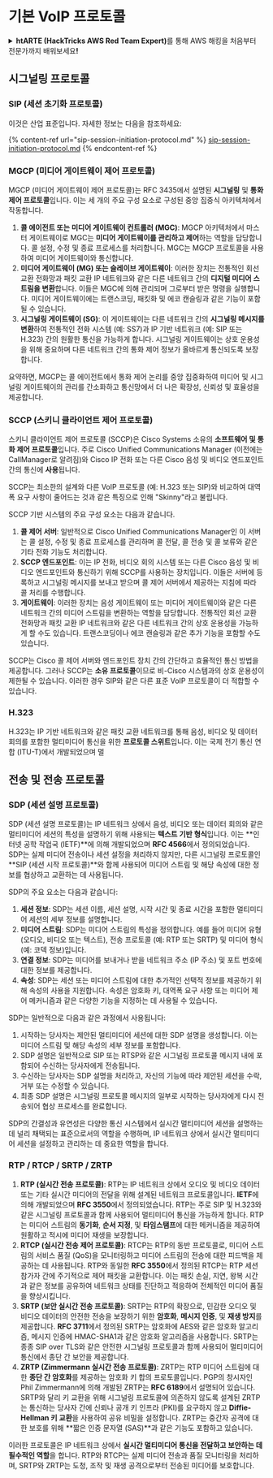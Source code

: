 # 기본 VoIP 프로토콜

<details>

<summary><strong>htARTE (HackTricks AWS Red Team Expert)</strong>를 통해 AWS 해킹을 처음부터 전문가까지 배워보세요<strong>!</strong></summary>

HackTricks를 지원하는 다른 방법:

* **회사를 HackTricks에서 광고하거나 HackTricks를 PDF로 다운로드**하려면 [**SUBSCRIPTION PLANS**](https://github.com/sponsors/carlospolop)를 확인하세요!
* [**공식 PEASS & HackTricks 스왑**](https://peass.creator-spring.com)을 얻으세요.
* [**The PEASS Family**](https://opensea.io/collection/the-peass-family)를 발견하세요. 독점적인 [**NFTs**](https://opensea.io/collection/the-peass-family) 컬렉션입니다.
* 💬 [**Discord 그룹**](https://discord.gg/hRep4RUj7f) 또는 [**텔레그램 그룹**](https://t.me/peass)에 **참여**하거나 **Twitter** 🐦 [**@carlospolopm**](https://twitter.com/hacktricks_live)을 **팔로우**하세요.
* **Hacking 트릭을 공유하려면** [**HackTricks**](https://github.com/carlospolop/hacktricks) 및 [**HackTricks Cloud**](https://github.com/carlospolop/hacktricks-cloud) github 저장소에 PR을 제출하세요.

</details>

## 시그널링 프로토콜

### SIP (세션 초기화 프로토콜)

이것은 산업 표준입니다. 자세한 정보는 다음을 참조하세요:

{% content-ref url="sip-session-initiation-protocol.md" %}
[sip-session-initiation-protocol.md](sip-session-initiation-protocol.md)
{% endcontent-ref %}

### MGCP (미디어 게이트웨이 제어 프로토콜)

MGCP (미디어 게이트웨이 제어 프로토콜)는 RFC 3435에서 설명된 **시그널링** 및 **통화 제어 프로토콜**입니다. 이는 세 개의 주요 구성 요소로 구성된 중앙 집중식 아키텍처에서 작동합니다.

1. **콜 에이전트 또는 미디어 게이트웨이 컨트롤러 (MGC)**: MGCP 아키텍처에서 마스터 게이트웨이로 MGC는 **미디어 게이트웨이를 관리하고 제어**하는 역할을 담당합니다. 콜 설정, 수정 및 종료 프로세스를 처리합니다. MGC는 MGCP 프로토콜을 사용하여 미디어 게이트웨이와 통신합니다.
2. **미디어 게이트웨이 (MG) 또는 슬레이브 게이트웨이**: 이러한 장치는 전통적인 회선 교환 전화망과 패킷 교환 IP 네트워크와 같은 다른 네트워크 간의 **디지털 미디어 스트림을 변환**합니다. 이들은 MGC에 의해 관리되며 그로부터 받은 명령을 실행합니다. 미디어 게이트웨이에는 트랜스코딩, 패킷화 및 에코 캔슬링과 같은 기능이 포함될 수 있습니다.
3. **시그널링 게이트웨이 (SG)**: 이 게이트웨이는 다른 네트워크 간의 **시그널링 메시지를 변환**하여 전통적인 전화 시스템 (예: SS7)과 IP 기반 네트워크 (예: SIP 또는 H.323) 간의 원활한 통신을 가능하게 합니다. 시그널링 게이트웨이는 상호 운용성을 위해 중요하며 다른 네트워크 간의 통화 제어 정보가 올바르게 통신되도록 보장합니다.

요약하면, MGCP는 콜 에이전트에서 통화 제어 논리를 중앙 집중화하여 미디어 및 시그널링 게이트웨이의 관리를 간소화하고 통신망에서 더 나은 확장성, 신뢰성 및 효율성을 제공합니다.

### SCCP (스키니 클라이언트 제어 프로토콜)

스키니 클라이언트 제어 프로토콜 (SCCP)은 Cisco Systems 소유의 **소프트웨어 및 통화 제어 프로토콜**입니다. 주로 Cisco Unified Communications Manager (이전에는 CallManager로 알려짐)와 Cisco IP 전화 또는 다른 Cisco 음성 및 비디오 엔드포인트 간의 통신에 **사용**됩니다.

SCCP는 최소한의 설계와 다른 VoIP 프로토콜 (예: H.323 또는 SIP)와 비교하여 대역폭 요구 사항이 줄어드는 것과 같은 특징으로 인해 "Skinny"라고 불립니다.

SCCP 기반 시스템의 주요 구성 요소는 다음과 같습니다.

1. **콜 제어 서버**: 일반적으로 Cisco Unified Communications Manager인 이 서버는 콜 설정, 수정 및 종료 프로세스를 관리하며 콜 전달, 콜 전송 및 콜 보류와 같은 기타 전화 기능도 처리합니다.
2. **SCCP 엔드포인트**: 이는 IP 전화, 비디오 회의 시스템 또는 다른 Cisco 음성 및 비디오 엔드포인트와 통신하기 위해 SCCP를 사용하는 장치입니다. 이들은 서버에 등록하고 시그널링 메시지를 보내고 받으며 콜 제어 서버에서 제공하는 지침에 따라 콜 처리를 수행합니다.
3. **게이트웨이**: 이러한 장치는 음성 게이트웨이 또는 미디어 게이트웨이와 같은 다른 네트워크 간의 미디어 스트림을 변환하는 역할을 담당합니다. 전통적인 회선 교환 전화망과 패킷 교환 IP 네트워크와 같은 다른 네트워크 간의 상호 운용성을 가능하게 할 수도 있습니다. 트랜스코딩이나 에코 캔슬링과 같은 추가 기능을 포함할 수도 있습니다.

SCCP는 Cisco 콜 제어 서버와 엔드포인트 장치 간의 간단하고 효율적인 통신 방법을 제공합니다. 그러나 SCCP는 **소유 프로토콜**이므로 비-Cisco 시스템과의 상호 운용성이 제한될 수 있습니다. 이러한 경우 SIP와 같은 다른 표준 VoIP 프로토콜이 더 적합할 수 있습니다.

### H.323

H.323는 IP 기반 네트워크와 같은 패킷 교환 네트워크를 통해 음성, 비디오 및 데이터 회의를 포함한 멀티미디어 통신을 위한 **프로토콜 스위트**입니다. 이는 국제 전기 통신 연합 (ITU-T)에서 개발되었으며 멀
## 전송 및 전송 프로토콜

### SDP (세션 설명 프로토콜)

SDP (세션 설명 프로토콜)는 IP 네트워크 상에서 음성, 비디오 또는 데이터 회의와 같은 멀티미디어 세션의 특성을 설명하기 위해 사용되는 **텍스트 기반 형식**입니다. 이는 **인터넷 공학 작업국 (IETF)**에 의해 개발되었으며 **RFC 4566**에서 정의되었습니다. SDP는 실제 미디어 전송이나 세션 설정을 처리하지 않지만, 다른 시그널링 프로토콜인 **SIP (세션 시작 프로토콜)**와 함께 사용되어 미디어 스트림 및 해당 속성에 대한 정보를 협상하고 교환하는 데 사용됩니다.

SDP의 주요 요소는 다음과 같습니다:

1. **세션 정보**: SDP는 세션 이름, 세션 설명, 시작 시간 및 종료 시간을 포함한 멀티미디어 세션의 세부 정보를 설명합니다.
2. **미디어 스트림**: SDP는 미디어 스트림의 특성을 정의합니다. 예를 들어 미디어 유형 (오디오, 비디오 또는 텍스트), 전송 프로토콜 (예: RTP 또는 SRTP) 및 미디어 형식 (예: 코덱 정보)입니다.
3. **연결 정보**: SDP는 미디어를 보내거나 받을 네트워크 주소 (IP 주소) 및 포트 번호에 대한 정보를 제공합니다.
4. **속성**: SDP는 세션 또는 미디어 스트림에 대한 추가적인 선택적 정보를 제공하기 위해 속성의 사용을 지원합니다. 속성은 암호화 키, 대역폭 요구 사항 또는 미디어 제어 메커니즘과 같은 다양한 기능을 지정하는 데 사용될 수 있습니다.

SDP는 일반적으로 다음과 같은 과정에서 사용됩니다:

1. 시작하는 당사자는 제안된 멀티미디어 세션에 대한 SDP 설명을 생성합니다. 이는 미디어 스트림 및 해당 속성의 세부 정보를 포함합니다.
2. SDP 설명은 일반적으로 SIP 또는 RTSP와 같은 시그널링 프로토콜 메시지 내에 포함되어 수신하는 당사자에게 전송됩니다.
3. 수신하는 당사자는 SDP 설명을 처리하고, 자신의 기능에 따라 제안된 세션을 수락, 거부 또는 수정할 수 있습니다.
4. 최종 SDP 설명은 시그널링 프로토콜 메시지의 일부로 시작하는 당사자에게 다시 전송되어 협상 프로세스를 완료합니다.

SDP의 간결성과 유연성은 다양한 통신 시스템에서 실시간 멀티미디어 세션을 설명하는 데 널리 채택되는 표준으로서의 역할을 수행하며, IP 네트워크 상에서 실시간 멀티미디어 세션을 설정하고 관리하는 데 중요한 역할을 합니다.

### RTP / RTCP / SRTP / ZRTP

1. **RTP (실시간 전송 프로토콜)**: RTP는 IP 네트워크 상에서 오디오 및 비디오 데이터 또는 기타 실시간 미디어의 전달을 위해 설계된 네트워크 프로토콜입니다. **IETF**에 의해 개발되었으며 **RFC 3550**에서 정의되었습니다. RTP는 주로 SIP 및 H.323와 같은 시그널링 프로토콜과 함께 사용되어 멀티미디어 통신을 가능하게 합니다. RTP는 미디어 스트림의 **동기화**, **순서 지정**, 및 **타임스탬프**에 대한 메커니즘을 제공하여 원활하고 적시에 미디어 재생을 보장합니다.
2. **RTCP (실시간 전송 제어 프로토콜)**: RTCP는 RTP의 동반 프로토콜로, 미디어 스트림의 서비스 품질 (QoS)을 모니터링하고 미디어 스트림의 전송에 대한 피드백을 제공하는 데 사용됩니다. RTP와 동일한 **RFC 3550**에서 정의된 RTCP는 RTP 세션 참가자 간에 주기적으로 제어 패킷을 교환합니다. 이는 패킷 손실, 지연, 왕복 시간과 같은 정보를 공유하여 네트워크 상태를 진단하고 적응하여 전체적인 미디어 품질을 향상시킵니다.
3. **SRTP (보안 실시간 전송 프로토콜)**: SRTP는 RTP의 확장으로, 민감한 오디오 및 비디오 데이터의 안전한 전송을 보장하기 위한 **암호화**, **메시지 인증**, 및 **재생 방지**를 제공합니다. **RFC 3711**에서 정의된 SRTP는 암호화에 AES와 같은 암호화 알고리즘, 메시지 인증에 HMAC-SHA1과 같은 암호화 알고리즘을 사용합니다. SRTP는 종종 SIP over TLS와 같은 안전한 시그널링 프로토콜과 함께 사용되어 멀티미디어 통신에서 종단 간 보안을 제공합니다.
4. **ZRTP (Zimmermann 실시간 전송 프로토콜)**: ZRTP는 RTP 미디어 스트림에 대한 **종단 간 암호화**를 제공하는 암호화 키 합의 프로토콜입니다. PGP의 창시자인 Phil Zimmermann에 의해 개발된 ZRTP는 **RFC 6189**에서 설명되어 있습니다. SRTP와 달리 키 교환을 위해 시그널링 프로토콜에 의존하지 않도록 설계된 ZRTP는 통신하는 당사자 간에 신뢰나 공개 키 인프라 (PKI)를 요구하지 않고 **Diffie-Hellman 키 교환**을 사용하여 공유 비밀을 설정합니다. ZRTP는 중간자 공격에 대한 보호를 위해 **짧은 인증 문자열 (SAS)**과 같은 기능도 포함하고 있습니다.

이러한 프로토콜은 IP 네트워크 상에서 **실시간 멀티미디어 통신을 전달하고 보안하는 데 필수적인 역할**을 합니다. RTP와 RTCP는 실제 미디어 전송과 품질 모니터링을 처리하며, SRTP와 ZRTP는 도청, 조작 및 재생 공격으로부터 전송된 미디어를 보호합니다.
